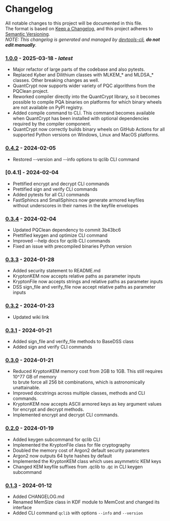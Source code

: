 # Changelog

All notable changes to this project will be documented in this file.  
The format is based on [Keep a Changelog](https://keepachangelog.com/en/1.1.0/), and this project adheres to [Semantic Versioning](https://semver.org/spec/v2.0.0.html).  
_NOTE: This changelog is generated and managed by [devtools-cli](https://pypi.org/project/devtools-cli/), **do not edit manually**._


### [1.0.0] - 2025-03-18 - _latest_

- Major refactor of large parts of the codebase and also pytests.
- Replaced Kyber and Dilithium classes with MLKEM_* and MLDSA_* classes. Other breaking changes as well.
- QuantCrypt now supports wider variety of PQC algorithms from the PQClean project.
- Reworked compiler directly into the QuantCrypt library, so it becomes possible to compile PQA binaries on platforms for which binary wheels are not available on PyPI registry.
- Added compile command to CLI. This command becomes available when QuantCrypt has been installed with optional dependencies required by the compiler component.
- QuantCrypt now correctly builds binary wheels on GitHub Actions for all supported Python versions on Windows, Linux and MacOS platforms.

### [0.4.2] - 2024-02-05

- Restored --version and --info options to qclib CLI command

### [0.4.1] - 2024-02-04

- Prettified encrypt and decrypt CLI commands
- Prettified sign and verify CLI commands
- Added pytests for all CLI commands
- FastSphincs and SmallSphincs now generate armored keyfiles  
  without underscores in their names in the keyfile envelopes

### [0.3.4] - 2024-02-04

- Updated PQClean dependency to commit 3b43bc6
- Prettified keygen and optimize CLI command
- Improved --help docs for qclib CLI commands
- Fixed an issue with precompiled binaries Python version

### [0.3.3] - 2024-01-28

- Added security statement to README.md
- KryptonKEM now accepts relative paths as parameter inputs
- KryptonFile now accepts strings and relative paths as parameter inputs
- DSS sign_file and verify_file now accept relative paths as parameter inputs

### [0.3.2] - 2024-01-23

- Updated wiki link

### [0.3.1] - 2024-01-21

- Added sign_file and verify_file methods to BaseDSS class
- Added sign and verify CLI commands

### [0.3.0] - 2024-01-21

- Reduced KryptonKEM memory cost from 2GB to 1GB. This still requires 10^77 GB of memory  
  to brute force all 256 bit combinations, which is astronomically unattainable.
- Improved docstrings across multiple classes, methods and CLI commands.
- KryptonKEM now accepts ASCII armored keys as key argument values for encrypt and decrypt methods.
- Implemented encrypt and decrypt CLI commands.

### [0.2.0] - 2024-01-19

- Added keygen subcommand for qclib CLI
- Implemented the KryptonFile class for file cryptography
- Doubled the memory cost of Argon2 default security parameters
- Argon2 now outputs 64 byte hashes by default
- Implemented the KryptonKEM class which uses asymmetric KEM keys
- Changed KEM keyfile suffixes from .qclib to .qc in CLI keygen subcommand

### [0.1.3] - 2024-01-12

- Added CHANGELOG.md
- Renamed MemSize class in KDF module to MemCost and changed its interface
- Added CLI command `qclib` with options `--info` and `--version`

[1.0.0]: https://github.com/aabmets/quantcrypt/compare/0.4.2...1.0.0
[0.4.2]: https://github.com/aabmets/quantcrypt/compare/0.4.0...0.4.2
[0.4.0]: https://github.com/aabmets/quantcrypt/compare/0.3.4...0.4.0
[0.3.4]: https://github.com/aabmets/quantcrypt/compare/0.3.3...0.3.4
[0.3.3]: https://github.com/aabmets/quantcrypt/compare/0.3.2...0.3.3
[0.3.2]: https://github.com/aabmets/quantcrypt/compare/0.3.1...0.3.2
[0.3.1]: https://github.com/aabmets/quantcrypt/compare/0.3.0...0.3.1
[0.3.0]: https://github.com/aabmets/quantcrypt/compare/0.2.0...0.3.0
[0.2.0]: https://github.com/aabmets/quantcrypt/compare/0.1.3...0.2.0
[0.1.3]: https://github.com/aabmets/quantcrypt/compare/0.1.0...0.1.3